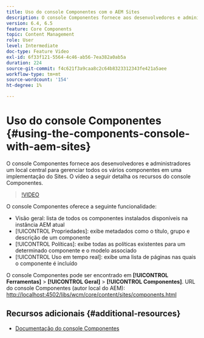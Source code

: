 ```yaml
---
title: Uso do console Componentes com o AEM Sites
description: O console Componentes fornece aos desenvolvedores e administradores um local central para gerenciar todos os vários componentes em uma implementação do Sites. O vídeo a seguir detalha os recursos do console Componentes.
version: 6.4, 6.5
feature: Core Components
topic: Content Management
role: User
level: Intermediate
doc-type: Feature Video
exl-id: 6f33f121-5564-4c46-ab56-7ea382a0ab5a
duration: 224
source-git-commit: f4c621f3a9caa8c2c64b8323312343fe421a5aee
workflow-type: tm+mt
source-wordcount: '154'
ht-degree: 1%

---
```


# Uso do console Componentes {#using-the-components-console-with-aem-sites}

O console Componentes fornece aos desenvolvedores e administradores um local central para gerenciar todos os vários componentes em uma implementação do Sites. O vídeo a seguir detalha os recursos do console Componentes.

>[!VIDEO](https://video.tv.adobe.com/v/17417?quality=12&learn=on)

O console Componentes oferece a seguinte funcionalidade:

* Visão geral: lista de todos os componentes instalados disponíveis na instância AEM atual
* [!UICONTROL Propriedades]: exibe metadados como o título, grupo e descrição de um componente
* [!UICONTROL Políticas]: exibe todas as políticas existentes para um determinado componente e o modelo associado
* [!UICONTROL Uso em tempo real]: exibe uma lista de páginas nas quais o componente é incluído

O console Componentes pode ser encontrado em **[!UICONTROL Ferramentas]** > **[!UICONTROL Geral]** > **[!UICONTROL Componentes]**.
URL do console Componentes (autor local do AEM): [http://localhost:4502/libs/wcm/core/content/sites/components.html](http://localhost:4502/libs/wcm/core/content/sites/components.html)

## Recursos adicionais {#additional-resources}

* [Documentação do console Componentes](https://helpx.adobe.com/experience-manager/6-5/sites/authoring/using/default-components-console.html)

